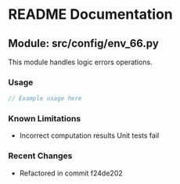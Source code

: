 # README Documentation

## Module: src/config/env_66.py

This module handles logic errors operations.

### Usage

```java
// Example usage here
```

### Known Limitations

- Incorrect computation results Unit tests fail

### Recent Changes

- Refactored in commit f24de202
